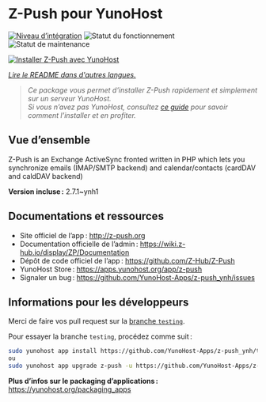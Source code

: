 <!--
Nota bene : ce README est automatiquement généré par <https://github.com/YunoHost/apps/tree/master/tools/readme_generator>
Il NE doit PAS être modifié à la main.
-->

# Z-Push pour YunoHost

[![Niveau d’intégration](https://dash.yunohost.org/integration/z-push.svg)](https://dash.yunohost.org/appci/app/z-push) ![Statut du fonctionnement](https://ci-apps.yunohost.org/ci/badges/z-push.status.svg) ![Statut de maintenance](https://ci-apps.yunohost.org/ci/badges/z-push.maintain.svg)

[![Installer Z-Push avec YunoHost](https://install-app.yunohost.org/install-with-yunohost.svg)](https://install-app.yunohost.org/?app=z-push)

*[Lire le README dans d'autres langues.](./ALL_README.md)*

> *Ce package vous permet d’installer Z-Push rapidement et simplement sur un serveur YunoHost.*  
> *Si vous n’avez pas YunoHost, consultez [ce guide](https://yunohost.org/install) pour savoir comment l’installer et en profiter.*

## Vue d’ensemble

Z-Push is an Exchange ActiveSync fronted written in PHP which lets you synchronize emails (IMAP/SMTP backend) and calendar/contacts (cardDAV and caldDAV backend)


**Version incluse :** 2.7.1~ynh1
## Documentations et ressources

- Site officiel de l’app : <http://z-push.org>
- Documentation officielle de l’admin : <https://wiki.z-hub.io/display/ZP/Documentation>
- Dépôt de code officiel de l’app : <https://github.com/Z-Hub/Z-Push>
- YunoHost Store : <https://apps.yunohost.org/app/z-push>
- Signaler un bug : <https://github.com/YunoHost-Apps/z-push_ynh/issues>

## Informations pour les développeurs

Merci de faire vos pull request sur la [branche `testing`](https://github.com/YunoHost-Apps/z-push_ynh/tree/testing).

Pour essayer la branche `testing`, procédez comme suit :

```bash
sudo yunohost app install https://github.com/YunoHost-Apps/z-push_ynh/tree/testing --debug
ou
sudo yunohost app upgrade z-push -u https://github.com/YunoHost-Apps/z-push_ynh/tree/testing --debug
```

**Plus d’infos sur le packaging d’applications :** <https://yunohost.org/packaging_apps>
